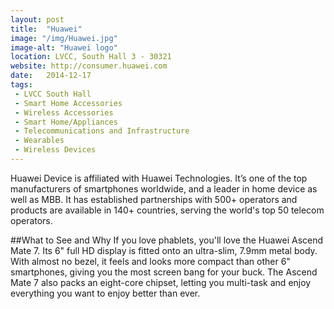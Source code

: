 ```yaml
---
layout: post
title:  "Huawei"
image: "/img/Huawei.jpg"
image-alt: "Huawei logo"
location: LVCC, South Hall 3 - 30321
website: http://consumer.huawei.com
date:   2014-12-17
tags:
 - LVCC South Hall
 - Smart Home Accessories
 - Wireless Accessories
 - Smart Home/Appliances
 - Telecommunications and Infrastructure
 - Wearables
 - Wireless Devices
---
```


Huawei Device is affiliated with Huawei Technologies. It’s one of the top manufacturers of smartphones worldwide, and a leader in home device as well as MBB. It has established partnerships with 500+ operators and products are available in 140+ countries, serving the world's top 50 telecom operators.

##What to See and Why
If you love phablets, you'll love the Huawei Ascend Mate 7. Its 6" full HD display is fitted onto an ultra-slim, 7.9mm metal body. With almost no bezel, it feels and looks more compact than other 6" smartphones, giving you the most screen bang for your buck. The Ascend Mate 7 also packs an eight-core chipset, letting you multi-task and enjoy everything you want to enjoy better than ever.
